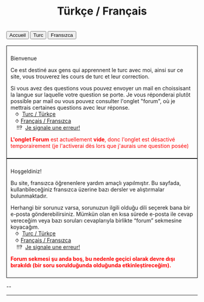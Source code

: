 <html>
 <title>Mathématiques</title>
 <head>
    <meta charset="utf-8"/>
    <link href="style.css" rel="stylesheet" type="text/css"/>
    <meta name="viewport" content="width=device-width, initial-scale=1">
    <link rel="stylesheet" href="https://www.w3schools.com/w3css/4/w3.css">
    <meta name="viewport" content="width=device-width, initial-scale=1" />
    <link rel="stylesheet" href="https://www.w3schools.com/w3css/4/w3.css" />
   </head>
  <body onload="body()">
     <center><h1 id="h1">Türkçe / Français </h1></center>
      <br>
      <div class="w3-bar w3-black">
        <button class="w3-bar-item w3-button" onclick="openCity('Ac')">Accueil</button>
        <button class="w3-bar-item w3-button" onclick="openCity('turc')">Turc</button>
        <button class="w3-bar-item w3-button" onclick="openCity('français')">Fransızca</button>
        <!-- <button class="w3-bar-item w3-button" onclick="openCity('Info')">Informatique</button>
        <button class="w3-bar-item w3-button" onclick="openCity('Forum')">Forum</button>-->
      </div>
   <div id="Ac" class="w3-container city" >
    <br>
     <div style="border: 1px solid black; padding: 10px;">
      <p id="para2">Bienvenue</p>
      <p id="para3">Ce est destiné aux gens qui apprennent le turc avec moi, ainsi sur ce site, vous trouverez les cours de turc et leur correction.</p>
       <div id="center">
       <p id="para33">Si vous avez des questions vous pouvez envoyer un mail en choissisant la langue sur laquelle votre question se porte. Je vous réponderai plutôt possible par mail ou vous pouvez consulter l'onglet "forum", où je mettrais certaines questions avec leur réponse. 
       <br>&nbsp;&nbsp;&nbsp;⯑ &nbsp;<a title="Question" href="mailto:ozcelebialican2005@gmail.com?subject=J'ai une question%5BMat%5D&body=J'ai%20une%20question%20sur%20le%20turc%20(ne%20changez%20pas%20l'objet%20du%20mail).">Turc / Türkçe</a>
       <br>&nbsp;&nbsp;&nbsp;⯑&nbsp;<a title="Question" href="mailto:ozcelebialican2005@gmail.com?subject=J'ai une question%5BFR%5D&body=Ma%20question%20se%20porte%20sur%20le%20français%20 (ne%20changez%20pas%20l'objet%20du%20mail).">Français / Fransızca</a>
       <br> &nbsp;&nbsp;&nbsp; ‼‽ &nbsp;<a title="Signaler une erreur" href="mailto:ozcelebialican2005@gmail.com?subject=%5BErreur%5D&body=(ne%20changez%20pas%20l'objet%20du%20mail).%0ADans%20l'onglet:%0ANom%20du%20fichier:%0AErreur:">Je signale une erreur!</a>
       </p></div>
       <p><font style="color:red"><b>L'onglet Forum</b> est actuellement <b>vide</b>, donc l'onglet est désactivé temporairement (je l'activerai dès lors que j'aurais une question posée)</font></p>
     </div>
     <div style="border: 1px solid black; padding: 10px;">
        <p id="para2">Hoşgeldiniz!</p>
        <p id="para3">Bu site, fransızca öğrenenlere yardım amaçlı yapılmıştır. Bu sayfada,  kullanbileceğiniz fransızca üzerine bazı dersler ve alıştırmalar bulunmaktadır.</p>
        <div id="center">
          <p id="para33">Herhangi bir sorunuz varsa, sorunuzun ilgili olduğu dili seçerek bana bir e-posta gönderebilirsiniz. Mümkün olan en kısa sürede e-posta ile cevap vereceğim veya bazı soruları cevaplarıyla birlikte  “forum” sekmesine koyacağım. 
          <br>&nbsp;&nbsp;&nbsp;⯑ &nbsp;<a title="Question" href="mailto:ozcelebialican2005@gmail.com?subject=J'ai une question %5BTr%5D&b   body=J'ai%20une%20question%20sur%20le%20turc%20(ne%20changez%20pas%20l'objet%20du%20mail).">Turc / Türkçe</a>
          <br>&nbsp;&nbsp;&nbsp;⯑&nbsp;<a title="Question" href="mailto:ozcelebialican2005@gmail.com?subject=Sorum var%5BFR%5D&body=Adınız: %0ASorunuzu%20aşağıya %20yazınız%20 (lütfen%20mailin%20konusunu%20değiştirmeyin).">Français / Fransızca</a>
          <br> &nbsp;&nbsp;&nbsp; ‼‽ &nbsp;<a title="Signaler une erreur" href="mailto:ozcelebialican2005@gmail.com?subject=%5BErreur%5D&body=(ne%20changez%20pas%20l'objet%20du%20mail).%0ADans%20l'onglet:%0ANom%20du%20fichier:%0AErreur:">Je signale une erreur!</a>
        </p></div>
       <p><font style="color:red"><b>Forum sekmesi şu anda boş, bu nedenle geçici olarak devre dışı bırakıldı (bir soru sorulduğunda olduğunda etkinleştireceğim).</b></font></p>
       </div>
     <p>--</p> 
    <hr>
 </div>

 <div id="turc" class="w3-container city"  style="display:none">
   <p id="para1">Turc / Türkçe </p>
   <p id="para3"><a href="tr/cdt.pdf" dowload="" target="_blank"><font style="color:#0000FF;"><u>Cahier de Texte</u></font>  </a>et  <a href="tr/proverbes.pdf" dowload="" target="_blank"><font style="color:#0000FF;"><u>Proverbes</u></font></a>  . </p>
   <p id="para6">📁Français VS Turc </p>
   <ul>
        <li><a href="tr/FrvsTr(fr).pdf" dowload="" target="_blank"><p id="para4">📄 Français VS Turc  </p></a></li>
    </ul>
    <p id="para6">📁 Se présenter / kendini tanıtma</p>
      <ul>
        <li><a href="mat/ " dowload="" target="_blank"><p id="para4">📄 Se présenter  </p></a></li>
        <!--<li><a href="mat/6e/Chp1/    " dowload="" target="_blank"><p id="para4">📄   TD-</p></a></li>
        <li><a href="mat/6e/Chp1/    " dowload="" target="_blank"><p id="para4">📄   Correction-TD-</p></a></li>
        <li><a href="mat/6e/Chp1/    " dowload="" target="_blank"><p id="para4">📄   </p></a></li>-->
    </ul>
    <p id="para6">📁 Petit déjeuner / Kahvaltı</p>
     <ul>
        <li><a href="tr/kahvalti.pdf " dowload="" target="_blank"><p id="para4">📄  Kahvaltı  </p></a></li>
        <!--<li><a href="mat/6e/Chp1/    " dowload="" target="_blank"><p id="para4">📄   </p></a></li>
        <li><a href="mat/6e/Chp1/    " dowload="" target="_blank"><p id="para4">📄   </p></a></li>
        <li><a href="mat/6e/Chp1/    " dowload="" target="_blank"><p id="para4">📄   </p></a></li>-->
    </ul>
    <p id="para6">📁 La journée et loisir / Günlük aktiviteler ve hobiler</p>
     <ul>
        <li><a href="tr/gnlk.pdf   " dowload="" target="_blank"><p id="para4">📄  Ma journée </p></a></li>
        <li><a href="tr/hobi.pdf   " dowload="" target="_blank"><p id="para4">📄  Les loisirs </p></a></li>
        <li><a href="tr/kenan.pdf " dowload="" target="_blank"><p id="para4">📄 Activité 1: Kenan  </p></a></li>
        <li><a href="tr/ezgi.pdf " dowload="" target="_blank"><p id="para4">📄  Activité 2: Ezgi </p></a></li>
    </ul>
    <p id="para6">📁 Les chiffres /  Sayılar</p>
     <ul>
        <li><a href="tr/syl.pdf   " dowload="" target="_blank"><p id="para4">📄 Les chiffres et les nombres </p></a></li>
       <!-- <li><a href="mat/6e/Chp1/    " dowload="" target="_blank"><p id="para4">📄   TD-</p></a></li>
        <li><a href="mat/6e/Chp1/    " dowload="" target="_blank"><p id="para4">📄   Correction-TD-</p></a></li>
        <li><a href="mat/6e/Chp1/    " dowload="" target="_blank"><p id="para4">📄   </p></a></li>-->
    </ul>
    <p id="para6">📁 Saison; fruit et légumes / Mevsimler ; Meyve ve sebzeler</p>
     <ul>
        <li><a href="mat/6e/Chp1/    " dowload="" target="_blank"><p id="para4">📄 à venir   </p></a></li>
        <!--<li><a href="mat/6e/Chp1/    " dowload="" target="_blank"><p id="para4">📄   TD-</p></a></li>
        <li><a href="mat/6e/Chp1/    " dowload="" target="_blank"><p id="para4">📄   Correction-TD-</p></a></li>
        <li><a href="mat/6e/Chp1/    " dowload="" target="_blank"><p id="para4">📄   </p></a></li>-->
    </ul>
   <p id="para6">📁 Atelier d'écriture / Yazma atölyesi</p>
     <ul>
        <li><a href="tr/yazma/Vater_und_Sohn_fr.pdf" dowload="" target="_blank"><p id="para4">📄  Vater und Sohn / Baba ve Oğul   </p></a></li>
        <li><a href="tr/yazma/Vater_und_Sohn_consigne.pdf" dowload="" target="_blank"><p id="para4">📄 Consignes</p></a></li>
        <li><a href="tr/yazma/Vater_und_Sohn.pdf" dowload="" target="_blank"><p id="para4">📄 Les histoires </p></a></li>
        <!--<li><a href="mat/6e/Chp1/    " dowload="" target="_blank"><p id="para4">📄 Exemple  </p></a></li>-->
    </ul>
    <p id="para6">📁 Grammaire /  dil bilgisi</p>
     <ul>
        <li><a href="tr/fiil.pdf" dowload="" target="_blank"><p id="para4">📄 Conjugaison - Présent </p></a></li>
        <li><a href="tr/e.pdf " dowload="" target="_blank"><p id="para4">📄  directif "à" et l'ablatif "de"</p></a></li>
        <!--<li><a href="mat/6e/Chp1/    " dowload="" target="_blank"><p id="para4">📄   Correction-TD-</p></a></li>
        <li><a href="mat/6e/Chp1/    " dowload="" target="_blank"><p id="para4">📄   </p></a></li>-->
    </ul>
   <hr> 
 </div>

 <div id="français" class="w3-container city"  style="display:none">
   <p id="para1">Fransızca / Français </p>
   <p id="para3"><a href="fr/ctd.pdf" dowload="" target="_blank"><font style="color:#0000FF;"><u> Ajanda</u></font>  </a>ve  <a href="fr/proverbe.pdf" dowload="" target="_blank"><font style="color:#0000FF;"><u> deyimler</u></font></a>  . </p>
    <p id="para6">📁 Cümle yapısı</p>
      <ul>
        <li><a href="fr/FrvsTr.pdf" dowload="" target="_blank"><p id="para4">📄 Türkçe VS Fransızca   </p></a></li>
        <!--<li><a href="mat/6e/Chp1/    " dowload="" target="_blank"><p id="para4">📄   TD-</p></a></li>
        <li><a href="mat/6e/Chp1/    " dowload="" target="_blank"><p id="para4">📄   Correction-TD-</p></a></li>
        <li><a href="mat/6e/Chp1/    " dowload="" target="_blank"><p id="para4">📄   </p></a></li>-->
    </ul>
    <p id="para6">📁 Kendimi tanıtıyorum / Je me présente</p>
      <ul>
        <li><a href="fr/1    " dowload="" target="_blank"><p id="para4">📄 Fransızca kendini tanıtma   </p></a></li>
        <!--<li><a href="fr    " dowload="" target="_blank"><p id="para4">📄   </p></a></li>
        <li><a href="mat/6e/Chp1/    " dowload="" target="_blank"><p id="para4">📄   </p></a></li>
        <li><a href="mat/6e/Chp1/    " dowload="" target="_blank"><p id="para4">📄   </p></a></li>-->
    </ul>
    <p id="para6">📁 Atelier d'écriture / Yazma atölyesi</p>
     <ul>
        <li><a href="fr/ecriture/Vater_und_Sohn_tr.pdf" dowload="" target="_blank"><p id="para4">📄 <i> Vater und Sohn / Baba ve Oğul</i></p></a></li>
        <li><a href="fr/ecriture/Vater_und_Sohn_talimat.pdf" dowload="" target="_blank"><p id="para4">📄  Talimatlar</p></a></li>
        <li><a href="fr/ecriture/Vater_und_Sohn.pdf " dowload="" target="_blank"><p id="para4">📄 Çizgi romanlar  </p></a></li>
        <!--<li><a href="fr/ " dowload="" target="_blank"><p id="para4">📄 Örnek  </p></a></li>-->
    </ul>
      <p id="para6">📁 Grammaire /  dil bilgisi</p>
     <ul>
        <li><a href="fr/grm/sujet-tonique.pdf" dowload="" target="_blank"><p id="para4">📄 Pronom sujet / Tonique - Kişi / Vurgu Zamirleri </p></a></li>
        <!--<li><a href="tr/e.pdf " dowload="" target="_blank"><p id="para4">📄  directif "à" et l'ablatif "de"</p></a></li>-->
        <!--<li><a href="mat/6e/Chp1/    " dowload="" target="_blank"><p id="para4">📄   Correction-TD-</p></a></li>
        <li><a href="mat/6e/Chp1/    " dowload="" target="_blank"><p id="para4">📄   </p></a></li>-->
    </ul>
    <p id="para6">📁 Phonétique et lecture /  telafuz ve okuma</p>
     <ul>
        <li><a href="fr/telafuz/Telafuz_a_e_u.pdf" dowload="" target="_blank"><p id="para4">📄 Prononciation -/a/-/e/-/u/-/s/  | Telfuz--/a/-/e/-/u/-/s/  </p></a></li>
        <!--<li><a href="tr/e.pdf " dowload="" target="_blank"><p id="para4">📄  directif "à" et l'ablatif "de"</p></a></li>-->
        <!--<li><a href="mat/6e/Chp1/    " dowload="" target="_blank"><p id="para4">📄   Correction-TD-</p></a></li>
        <li><a href="mat/6e/Chp1/    " dowload="" target="_blank"><p id="para4">📄   </p></a></li>-->
    </ul>
       <div id="loginForm">
        <label for="username">Nom d'utilisateur :</label>
        <input type="text" id="username" />
        <br>
        <label for="password">Mot de passe :</label>
        <input type="password" id="password" />
        <br>
        <button onclick="checkCredentials()">Valider</button>
    </div>
    <!-- Contenu protégé -->
    <div id="protectedContent" style="display: none;">
        <p id="para6">📁 Divers</p>
        <ul>
            <li><a href="tr/Exemple-Vater_und_Sohn.pdf" download="" target="_blank"><p id="para4">📄 <i>  Exemple - Vater und Sohn / Baba ve Oğul</i></p></a></li>
            <li><a href="fr/telafuz/Mon_Cahier_de_math.pdf" download="" target="_blank"><p id="para4">📄  Cahier de math</p></a></li>
            <li><a href="fr/grm/sujet-tonique_correction.pdf" download="" target="_blank"><p id="para4">📄 Correction- sujets-toniques </p></a></li>
            <!--<li><a href="fr/" download="" target="_blank"><p id="para4">📄 Örnek  </p></a></li>-->
        </ul>
    </div>
    <!--<p id="para6">📁 Cümle yapısı</p>
     <ul>
        <li><a href="mat/6e/Chp1/    " dowload="" target="_blank"><p id="para4">📄   </p></a></li>
        <li><a href="mat/6e/Chp1/    " dowload="" target="_blank"><p id="para4">📄   </p></a></li>
        <li><a href="mat/6e/Chp1/    " dowload="" target="_blank"><p id="para4">📄   </p></a></li>
        <li><a href="mat/6e/Chp1/    " dowload="" target="_blank"><p id="para4">📄   </p></a></li>
    </ul>-->
   <hr> 
 </div>



















 <script>
 function openCity(cityName) {
  var i;
  var x = document.getElementsByClassName("city");
  for (i = 0; i < x.length; i++) {
    x[i].style.display = "none";  
  }
  document.getElementById(cityName).style.display = "block";  
 }
 </script>
  <script>
 function myFunction(id) {
  var x = document.getElementById(id);
  if (x.className.indexOf("w3-show") == -1) {
    x.className += " w3-show";
    x.previousElementSibling.className = 
    x.previousElementSibling.className.replace("w3-white", "w3-yellow");
  } else { 
    x.className = x.className.replace(" w3-show", "");
    x.previousElementSibling.className = 
    x.previousElementSibling.className.replace("w3-yellow", "w3-white");
  }
 }
 </script>
<script>
        function checkCredentials() {
            var username = document.getElementById("username").value;
            var password = document.getElementById("password").value;
            
            var correctUsername = "becanne"; // Remplacez par votre nom d'utilisateur réel
            var correctPassword = "1234"; // Remplacez par votre mot de passe réel
            
            // Vérification du nom d'utilisateur et du mot de passe
            if (username === correctUsername && password === correctPassword) {
                document.getElementById("protectedContent").style.display = "block"; // Affiche le contenu protégé
                document.getElementById("loginForm").style.display = "none"; // Cache le formulaire de connexion
            } else {
                alert("Nom d'utilisateur ou mot de passe incorrect!");
            }
        }
    </script>